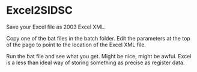 # Excel2SIDSC

Save your Excel file as 2003 Excel XML.

Copy one of the bat files in the batch folder. Edit the parameters at the top of the page to point to the location of the Excel XML file.

Run the bat file and see what you get. Might be nice, might be awful. Excel is a less than ideal way of storing something as precise as register data.
